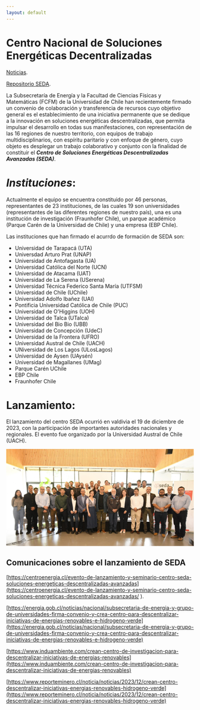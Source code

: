 ```yaml
---
layout: default
---
```


# **Centro Nacional de Soluciones Energéticas Decentralizadas**

[Noticias](./Noticias.html).

[Repositorio SEDA](./another-page.html).

La Subsecretaría de Energía y la Facultad de Ciencias Físicas y Matemáticas (FCFM) de la Universidad de Chile han recientemente firmado un convenio de colaboración y transferencia de recursos cuyo objetivo general es el establecimiento de una iniciativa permanente que se dedique a la innovación en soluciones energéticas descentralizadas, que permita impulsar el desarrollo en todas sus manifestaciones, con representación de las 16 regiones de nuestro territorio, con equipos de trabajo multidisciplinarios, con espíritu paritario y con enfoque de género, cuyo objeto es desplegar un trabajo colaborativo y conjunto con la finalidad de constituir el **_Centro de Soluciones Energéticas Descentralizadas Avanzadas (SEDA)_**.

# _Instituciones_:

Actualmente el equipo se encuentra constituido por 46 personas, representantes de 23 instituciones, de las cuales 19 son universidades (representantes de las diferentes regiones de nuestro país), una
es una institución de investigación (Fraunhofer Chile), un parque académico (Parque Carén de la Universidad de Chile) y una empresa (EBP Chile).

Las instituciones que han firmado el acurrdo de formación de SEDA son:

*   Universidad de Tarapacá (UTA)
*   Universdad Arturo Prat (UNAP)
*   Universidad de Antofagasta (UA)
*   Universidad Católica del Norte (UCN)
*   Universidad de Atacama (UAT)
*   Universidad de La Serena (USerena)
*   Universidad Técnica Federico Santa María (UTFSM)
*   Universidad de Chile (UChile)
*   Universidad Adolfo Ibañez (UAI)
*   Pontificia Universidad Católica de Chile (PUC)
*   Universidad de O'Higgins (UOH)
*   Universidad de Talca (UTalca)
*   Universidad del Bio Bio (UBB)
*   Universidad de Concepción (UdeC)
*   Universidad de la Frontera (UFRO)
*   Universidad Austral de Chile (UACH)
*   UNiversidad de Los Lagos (ULosLagos)
*   Universidad de Aysen (UAysén)
*   Universidad de Magallanes (UMag)
*   Parque Carén UChile
*   EBP Chile
*   Fraunhofer Chile

# Lanzamiento:

El lanzamiento del centro SEDA ocurrió en valdivia el 19 de diciembre de 2023, con la participación de importantes autoridades nacionales y regionales.
El evento fue organizado por la Universidad Austral de Chile (UACH).

![Lanzamiento](/assets/img/Lanzamiento_team.jpg)


## Comunicaciones sobre el lanzamiento de SEDA

[https://centroenergia.cl/evento-de-lanzamiento-y-seminario-centro-seda-soluciones-energeticas-descentralizadas-avanzadas](https://centroenergia.cl/evento-de-lanzamiento-y-seminario-centro-seda-soluciones-energeticas-descentralizadas-avanzadas/ ).

[https://energia.gob.cl/noticias/nacional/subsecretaria-de-energia-y-grupo-de-universidades-firma-convenio-y-crea-centro-para-descentralizar-iniciativas-de-energias-renovables-e-hidrogeno-verde](https://energia.gob.cl/noticias/nacional/subsecretaria-de-energia-y-grupo-de-universidades-firma-convenio-y-crea-centro-para-descentralizar-iniciativas-de-energias-renovables-e-hidrogeno-verde)

[https://www.induambiente.com/crean-centro-de-investigacion-para-descentralizar-iniciativas-de-energias-renovables](https://www.induambiente.com/crean-centro-de-investigacion-para-descentralizar-iniciativas-de-energias-renovables)

[https://www.reporteminero.cl/noticia/noticias/2023/12/crean-centro-descentralizar-iniciativas-energias-renovables-hidrogeno-verde](https://www.reporteminero.cl/noticia/noticias/2023/12/crean-centro-descentralizar-iniciativas-energias-renovables-hidrogeno-verde)
